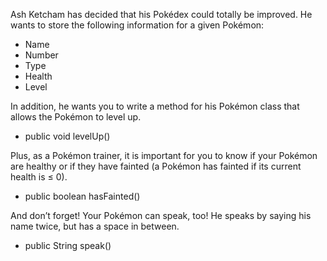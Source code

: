 Ash Ketcham has decided that his Pokédex could totally be
improved. He wants to store the following information for a
given Pokémon:
- Name
- Number
- Type
- Health
- Level

In addition, he wants you to write a method for his Pokémon
class that allows the Pokémon to level up.
- public void levelUp()

Plus, as a Pokémon trainer, it is important for you to know if
your Pokémon are healthy or if they have fainted (a
Pokémon has fainted if its current health is ≤ 0).
- public boolean hasFainted()

And don’t forget! Your Pokémon can speak, too! He speaks
by saying his name twice, but has a space in between.
- public String speak()
